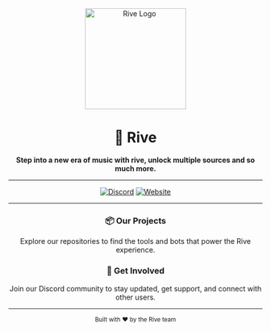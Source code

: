 <div align="center">

<img src="https://rive.rocks/images/rive.png" alt="Rive Logo" width="200" height="200" />

# 🎵 Rive

**Step into a new era of music with rive, unlock multiple sources and so much more.**

---

[![Discord](https://img.shields.io/badge/Discord-Join%20Server-5865F2?style=for-the-badge&logo=discord&logoColor=white)](https://discord.gg/VRnttPEfWs)
[![Website](https://img.shields.io/badge/Website-rive.rocks-7C3AED?style=for-the-badge&logo=google-chrome&logoColor=white)](https://rive.rocks)

---

### 📦 Our Projects

Explore our repositories to find the tools and bots that power the Rive experience.

### 💬 Get Involved

Join our Discord community to stay updated, get support, and connect with other users.

---

<sub>Built with ❤️ by the Rive team</sub>

</div>
